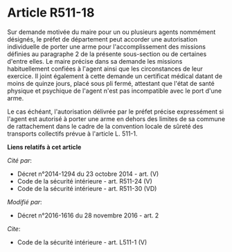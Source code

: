 # Article R511-18

Sur demande motivée du maire pour un ou plusieurs agents nommément désignés, le préfet de département peut accorder une
autorisation individuelle de porter une arme pour l'accomplissement des missions définies au paragraphe 2 de la présente
sous-section ou de certaines d'entre elles. Le maire précise dans sa demande les missions habituellement confiées à l'agent
ainsi que les circonstances de leur exercice. Il joint également à cette demande un certificat médical datant de moins de
quinze jours, placé sous pli fermé, attestant que l'état de santé physique et psychique de l'agent n'est pas incompatible
avec le port d'une arme. 

Le cas échéant, l'autorisation délivrée par le préfet précise expressément si l'agent est autorisé à porter une arme en
dehors des limites de sa commune de rattachement dans le cadre de la convention locale de sûreté des transports collectifs
prévue à l'article L. 511-1.

**Liens relatifs à cet article**

_Cité par_:

  - Décret n°2014-1294 du 23 octobre 2014 - art. (V)
  - Code de la sécurité intérieure - art. R511-24 (V)
  - Code de la sécurité intérieure - art. R511-30 (VD)

_Modifié par_:

  - Décret n°2016-1616 du 28 novembre 2016 - art. 2

_Cite_:

  - Code de la sécurité intérieure - art. L511-1 (V)
